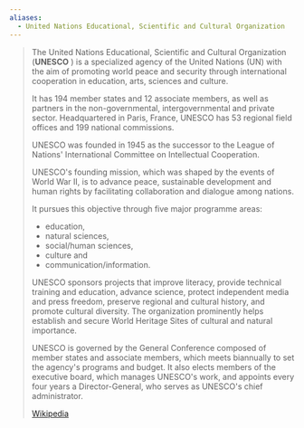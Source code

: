 ```yaml
---
aliases:
  - United Nations Educational, Scientific and Cultural Organization
---
```


> The United Nations Educational, Scientific and Cultural Organization (**UNESCO** ) 
> is a specialized agency of the United Nations (UN) 
> with the aim of promoting world peace and security 
> through international cooperation in education, arts, sciences and culture. 
> 
> It has 194 member states and 12 associate members, 
> as well as partners in the non-governmental, intergovernmental and private sector. 
> Headquartered in Paris, France, UNESCO has 53 regional field offices and 199 national commissions.
>
> UNESCO was founded in 1945 
> as the successor to the League of Nations' International Committee on Intellectual Cooperation. 
> 
> UNESCO's founding mission, which was shaped by the events of World War II, 
> is to advance peace, sustainable development and human rights 
> by facilitating collaboration and dialogue among nations. 
> 
> It pursues this objective through five major programme areas: 
> - education, 
> - natural sciences, 
> - social/human sciences, 
> - culture and 
> - communication/information. 
> 
> UNESCO sponsors projects that improve literacy, provide technical training and education, 
> advance science, protect independent media and press freedom, 
> preserve regional and cultural history, and promote cultural diversity. 
> The organization prominently helps 
> establish and secure World Heritage Sites of cultural and natural importance. 
>
> UNESCO is governed by the General Conference composed of member states and associate members, 
> which meets biannually to set the agency's programs and budget. 
> It also elects members of the executive board, which manages UNESCO's work, 
> and appoints every four years a Director-General, who serves as UNESCO's chief administrator.
>
> [Wikipedia](https://en.wikipedia.org/wiki/UNESCO)




